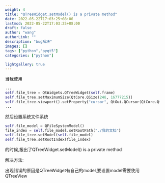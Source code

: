 ```yaml
---
weight: 4
title: "QTreeWidget.setModel() is a private method"
date: 2022-05-22T17:03:25+08:00
lastmod: 2022-05-22T17:03:25+08:00
draft: false
author: "wang"
authorLink: ""
description: "bug解决"
images: []
tags: ["python","pyqt5"]
categories: ["python"]

lightgallery: true
---
```


当我使用

```python
...
self.file_tree = QtWidgets.QTreeWidget(self.frame)
self.file_tree.setMaximumSize(QtCore.QSize(248, 16777215))
self.file_tree.viewport().setProperty("cursor", QtGui.QCursor(QtCore.Qt.ArrowCursor))
...
```

然后设置系统文件系统

```python
self.file_model = QFileSystemModel()
file_index = self.file_model.setRootPath("./我的文档")
self.file_tree.setModel(self.file_model)
self.file_tree.setRootIndex(file_index)
```

的时候,报出了QTreeWidget.setModel() is a private method

解决方法:

出现错误的原因是QTreeWidget有自己的model,要设置model需要使用QTreeView


